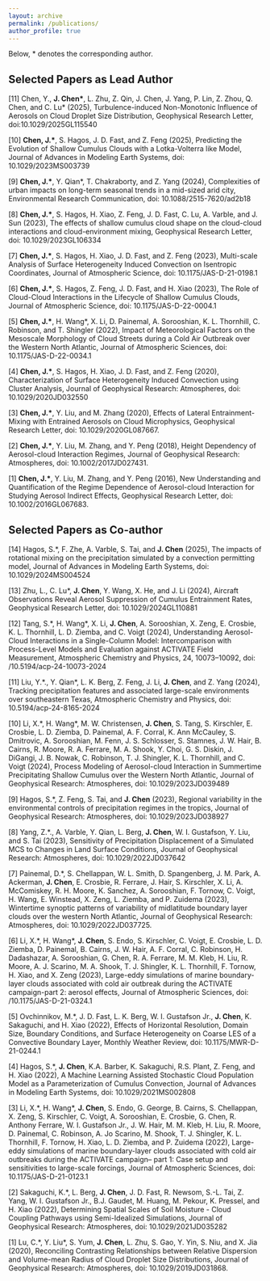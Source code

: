 ```yaml
---
layout: archive
permalink: /publications/
author_profile: true
---
```


Below, * denotes the corresponding author.

Selected Papers as Lead Author
---
[11] Chen, Y., **J. Chen\***, L. Zhu, Z. Qin, J. Chen, J. Yang, P. Lin, Z. Zhou, Q. Chen, and C. Lu\* (2025), Turbulence-induced Non-Monotonic Influence of Aerosols on Cloud Droplet Size Distribution, Geophysical Research Letter, doi:10.1029/2025GL115540

[10] **Chen, J.\***, S. Hagos, J. D. Fast, and Z. Feng (2025), Predicting the Evolution of Shallow Cumulus Clouds with a Lotka-Volterra like Model, Journal of Advances in Modeling Earth Systems, doi: 10.1029/2023MS003739

[9] **Chen, J.\***, Y. Qian\*, T. Chakraborty, and Z. Yang (2024), Complexities of urban impacts on long-term seasonal trends in a mid-sized arid city, Environmental Research Communication, doi: 10.1088/2515-7620/ad2b18

[8] **Chen, J.\***, S. Hagos, H. Xiao, Z. Feng, J. D. Fast, C. Lu, A. Varble, and J. Sun (2023), The effects of shallow cumulus cloud shape on the cloud-cloud interactions and cloud-environment mixing, Geophysical Research Letter, doi: 10.1029/2023GL106334

[7] **Chen, J.\***, S. Hagos, H. Xiao, J. D. Fast, and Z. Feng (2023), Multi-scale Analysis of Surface Heterogeneity Induced Convection on Isentropic Coordinates, Journal of Atmospheric Science, doi: 10.1175/JAS-D-21-0198.1 

[6] **Chen, J.\***, S. Hagos, Z. Feng, J. D. Fast, and H. Xiao (2023), The Role of Cloud-Cloud Interactions in the Lifecycle of Shallow Cumulus Clouds, Journal of Atmospheric Science, doi: 10.1175/JAS-D-22-0004.1 

[5] **Chen, J.\***, H. Wang\*, X. Li, D. Painemal, A. Sorooshian, K. L. Thornhill, C. Robinson, and T. Shingler (2022), Impact of Meteorological Factors on the Mesoscale Morphology of Cloud Streets during a Cold Air Outbreak over the Western North Atlantic, Journal of Atmospheric Sciences, doi: 10.1175/JAS-D-22-0034.1

[4] **Chen, J.\***, S. Hagos, H. Xiao, J. D. Fast, and Z. Feng (2020), Characterization of Surface Heterogeneity Induced Convection using Cluster Analysis, Journal of Geophysical Research: Atmospheres, doi: 10.1029/2020JD032550

[3] **Chen, J.\***, Y. Liu, and M. Zhang (2020), Effects of Lateral Entrainment-Mixing with Entrained Aerosols on Cloud Microphysics, Geophysical Research Letter, doi: 10.1029/2020GL087667.

[2] **Chen, J.\***, Y. Liu, M. Zhang, and Y. Peng (2018), Height Dependency of Aerosol-cloud Interaction Regimes, Journal of Geophysical Research: Atmospheres, doi: 10.1002/2017JD027431.

[1] **Chen, J.\***, Y. Liu, M. Zhang, and Y. Peng (2016), New Understanding and Quantification of the Regime Dependence of Aerosol-cloud Interaction for Studying Aerosol Indirect Effects, Geophysical Research Letter, doi: 10.1002/2016GL067683.


Selected Papers as Co-author
---
[14] Hagos, S.*, F. Zhe, A. Varble, S. Tai, and **J. Chen** (2025), The impacts of rotational mixing on the precipitation simulated by a convection permitting model, Journal of Advances in Modeling Earth Systems, doi: 10.1029/2024MS004524

[13] Zhu, L., C. Lu\*, **J. Chen**, Y. Wang, X. He, and J. Li (2024), Aircraft Observations Reveal Aerosol Suppression of Cumulus Entrainment Rates, Geophysical Research Letter, doi: 10.1029/2024GL110881

[12] Tang, S.\*, H. Wang\*, X. Li, **J. Chen**, A. Sorooshian, X. Zeng, E. Crosbie, K. L. Thornhill, L. D. Ziemba, and C. Voigt (2024), Understanding Aerosol-Cloud Interactions in a Single-Column Model: Intercomparison with Process-Level Models and Evaluation against ACTIVATE Field Measurement, Atmospheric Chemistry and Physics, 24, 10073–10092, doi: /10.5194/acp-24-10073-2024

[11] Liu, Y.\*., Y. Qian\*, L. K. Berg, Z. Feng, J. Li, **J. Chen**, and Z. Yang (2024), Tracking precipitation features and associated large-scale environments over southeastern Texas, Atmospheric Chemistry and Physics, doi: 10.5194/acp-24-8165-2024

[10] Li, X.\*, H. Wang*, M. W. Christensen, **J. Chen**, S. Tang, S. Kirschler, E. Crosbie, L. D. Ziemba, D. Painemal,  A. F. Corral, K. Ann McCauley, S. Dmitrovic, A. Sorooshian, M. Fenn, J. S. Schlosser, S. Stamnes, J. W. Hair, B. Cairns, R. Moore, R. A. Ferrare, M. A. Shook, Y. Choi, G. S. Diskin, J. DiGangi, J. B. Nowak, C. Robinson, T. J. Shingler, K. L. Thornhill, and C. Voigt (2024), Process Modeling of Aerosol-cloud Interaction in Summertime Precipitating Shallow Cumulus over the Western North Atlantic, Journal of Geophysical Research: Atmospheres, doi: 10.1029/2023JD039489

[9] Hagos, S.\*, Z. Feng, S. Tai, and **J. Chen** (2023), Regional variability in the environmental controls of precipitation regimes in the tropics, Journal of Geophysical Research: Atmospheres, doi: 10.1029/2023JD038927

[8] Yang, Z.\*., A. Varble, Y. Qian, L. Berg, **J. Chen**, W. I. Gustafson, Y. Liu, and S. Tai (2023), Sensitivity of Precipitation Displacement of a Simulated MCS to Changes in Land Surface Conditions, Journal of Geophysical Research: Atmospheres, doi: 10.1029/2022JD037642

[7] Painemal, D.\*, S. Chellappan, W. L. Smith, D. Spangenberg, J. M. Park, A. Ackerman, **J. Chen**, E. Crosbie, R. Ferrare, J. Hair, S. Kirschler, X. Li, A. McComiskey, R. H. Moore, K. Sanchez, A. Sorooshian, F. Tornow, C. Voigt, H. Wang, E. Winstead, X. Zeng, L. Ziemba, and P. Zuidema (2023), Wintertime synoptic patterns of variability of midlatitude boundary layer clouds over the western North Atlantic, Journal of Geophysical Research: Atmospheres, doi: 10.1029/2022JD037725.

[6] Li, X.\*, H. Wang\*, **J. Chen**, S. Endo, S. Kirschler, C. Voigt, E. Crosbie, L. D. Ziemba, D. Painemal, B. Cairns, J. W. Hair, A. F. Corral, C. Robinson, H. Dadashazar, A. Sorooshian, G. Chen, R. A. Ferrare, M. M. Kleb, H. Liu, R. Moore, A. J. Scarino, M. A. Shook, T. J. Shingler, K. L. Thornhill, F. Tornow, H. Xiao, and X. Zeng (2023), Large-eddy simulations of marine boundary-layer clouds associated with cold air outbreak during the ACTIVATE campaign-part 2: aerosol effects, Journal of Atmospheric Sciences, doi: /10.1175/JAS-D-21-0324.1 

[5] Ovchinnikov, M.\*, J. D. Fast, L. K. Berg, W. I. Gustafson Jr., **J. Chen**, K. Sakaguchi, and H. Xiao (2022), Effects of Horizontal Resolution, Domain Size, Boundary Conditions, and Surface Heterogeneity on Coarse LES of a Convective Boundary Layer, Monthly Weather Review, doi: 10.1175/MWR-D-21-0244.1

[4] Hagos, S.\*, **J. Chen**, K.A. Barber, K. Sakaguchi, R.S. Plant, Z. Feng, and H. Xiao (2022), A Machine Learning Assisted Stochastic Cloud Population Model as a Parameterization of Cumulus Convection, Journal of Advances in Modeling Earth Systems, doi: 10.1029/2021MS002808

[3] Li, X.\*, H. Wang\*, **J. Chen**, S. Endo, G. George, B. Cairns, S. Chellappan, X. Zeng, S. Kirschler, C. Voigt, A. Sorooshian, E. Crosbie, G. Chen, R. Anthony Ferrare, W. I. Gustafson Jr., J. W. Hair, M. M. Kleb, H. Liu, R. Moore, D. Painemal, C. Robinson, A. Jo Scarino, M. Shook, T. J. Shingler, K. L. Thornhill, F. Tornow, H. Xiao, L. D. Ziemba, and P. Zuidema (2022), Large-eddy simulations of marine boundary-layer clouds associated with cold air outbreaks during the ACTIVATE campaign– part 1: Case setup and sensitivities to large-scale forcings, Journal of Atmospheric Sciences, doi: 10.1175/JAS-D-21-0123.1

[2] Sakaguchi, K.\*, L. Berg, **J. Chen**, J. D. Fast, R. Newsom, S.-L. Tai, Z. Yang, W. I. Gustafson Jr., B.J. Gaudet, M. Huang, M. Pekour, K. Pressel, and H. Xiao (2022), Determining Spatial Scales of Soil Moisture - Cloud Coupling Pathways using Semi-Idealized Simulations, Journal of Geophysical Research: Atmospheres, doi: 10.1029/2021JD035282

[1] Lu, C.\*, Y. Liu\*, S. Yum, **J. Chen**, L. Zhu, S. Gao, Y. Yin, S. Niu, and X. Jia (2020), Reconciling Contrasting Relationships between Relative Dispersion and Volume-mean Radius of Cloud Droplet Size Distributions, Journal of Geophysical Research: Atmospheres, doi: 10.1029/2019JD031868.
